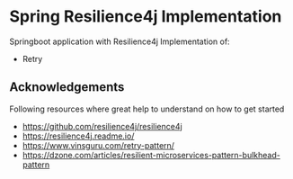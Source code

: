 # Spring Resilience4j Implementation
Springboot application with Resilience4j Implementation of:
- Retry


## Acknowledgements
Following resources where great help to understand on how to get started

- https://github.com/resilience4j/resilience4j
- https://resilience4j.readme.io/
- https://www.vinsguru.com/retry-pattern/
- https://dzone.com/articles/resilient-microservices-pattern-bulkhead-pattern
